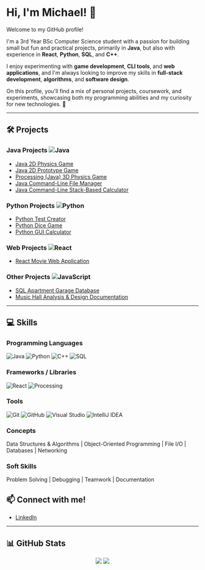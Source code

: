 # Hi, I'm Michael! 👋

Welcome to my GitHub profile!

I'm a 3rd Year BSc Computer Science student with a passion for building small but fun and practical projects, primarily in **Java**, but also with experience in **React**, **Python**, **SQL**, and **C++**.  

I enjoy experimenting with **game development**, **CLI tools**, and **web applications**, and I'm always looking to improve my skills in **full-stack development**, **algorithms**, and **software design**.  

On this profile, you'll find a mix of personal projects, coursework, and experiments, showcasing both my programming abilities and my curiosity for new technologies. 🚀

---

## 🛠 Projects

### Java Projects ![Java](https://img.shields.io/badge/Java-ED8B00?logo=java&logoColor=white)

- [Java 2D Physics Game](https://github.com/MichaelRFaria/Java-2D-Physics-Game)
- [Java 2D Prototype Game](https://github.com/MichaelRFaria/Java-2D-Prototype-Game)
- [Processing (Java) 3D Physics Game](https://github.com/MichaelRFaria/Processing-3D-Physics-Demo)
- [Java Command-Line File Manager](https://github.com/MichaelRFaria/Java-CLI-File-Manager)
- [Java Command-Line Stack-Based Calculator](https://github.com/MichaelRFaria/Java-CLI-Calculator)

### Python Projects ![Python](https://img.shields.io/badge/Python-3776AB?logo=python&logoColor=white)

- [Python Test Creator](https://github.com/MichaelRFaria/Python-Test-Creator)
- [Python Dice Game](https://github.com/MichaelRFaria/Python-Dice-Game)
- [Python GUI Calculator](https://github.com/MichaelRFaria/Python-Calculator)

### Web Projects ![React](https://img.shields.io/badge/Web-61DAFB?logo=react&logoColor=black)

- [React Movie Web Application](https://github.com/MichaelRFaria/React-Movie-Web-App)

### Other Projects ![JavaScript](https://img.shields.io/badge/Other-F7DF1E)

- [SQL Apartment Garage Database](https://github.com/MichaelRFaria/SQL-Garage-Database)
- [Music Hall Analysis & Design Documentation](https://github.com/MichaelRFaria/Lancaster-Music-Hall-Team-Project)

---

## 💻 Skills

### Programming Languages
![Java](https://img.shields.io/badge/Java-ED8B00?logo=java&logoColor=white)
![Python](https://img.shields.io/badge/Python-3776AB?logo=python&logoColor=white)
![C++](https://img.shields.io/badge/C++-00599C?logo=c%2B%2B&logoColor=white)
![SQL](https://img.shields.io/badge/SQL-4479A1?logo=postgresql&logoColor=white)

### Frameworks / Libraries
![React](https://img.shields.io/badge/React-61DAFB?logo=react&logoColor=black)
![Processing](https://img.shields.io/badge/Processing-FF2D20?logo=processing&logoColor=white)

### Tools
![Git](https://img.shields.io/badge/Git-F05032?logo=git&logoColor=white)
![GitHub](https://img.shields.io/badge/GitHub-181717?logo=github&logoColor=white)
![Visual Studio](https://img.shields.io/badge/Visual%20Studio-007ACC?logo=visual-studio-code&logoColor=white)
![IntelliJ IDEA](https://img.shields.io/badge/IntelliJ%20IDEA-000000?logo=intellij-idea&logoColor=white)

### Concepts
Data Structures & Algorithms | Object-Oriented Programming | File I/O | Databases | Networking  

### Soft Skills
Problem Solving | Debugging | Teamwork | Documentation

## 📫 Connect with me!
- [LinkedIn](https://www.linkedin.com/in/michaelrfaria/)

---

## 📊 GitHub Stats
<p align="center">
  <img src="https://github-readme-stats.vercel.app/api?username=MichaelRFaria&show_icons=true&theme=radical" />
  <img src="https://github-readme-stats.vercel.app/api/top-langs/?username=MichaelRFaria&layout=compact&theme=radical" />
</p>
